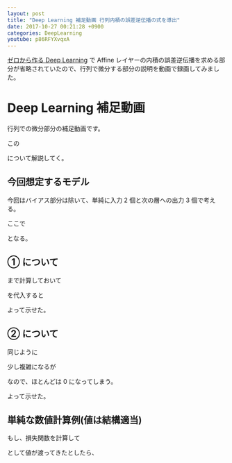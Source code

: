 ```yaml
---
layout: post
title: "Deep Learning 補足動画 行列内積の誤差逆伝播の式を導出"
date: 2017-10-27 00:21:28 +0900
categories: DeepLearning
youtube: p86RFYXvqxA
---
```


[ゼロから作る Deep Learning](http://amzn.to/2ySiyvb) で Affine レイヤーの内積の誤差逆伝播を求める部分が省略されていたので、行列で微分する部分の説明を動画で録画してみました。

# Deep Learning 補足動画

行列での微分部分の補足動画です。

<amp-img src="https://blog.regonn.tokyo/images/2017-10-27/affine-graph.svg" alt="" width="934px" height="391px" layout="responsive" ></amp-img>

この

<amp-img src="https://blog.regonn.tokyo/images/2017-10-27/math1.png" alt="" width="300px" height="182px" layout="fixed" ></amp-img>

について解説してく。

## 今回想定するモデル

今回はバイアス部分は除いて、単純に入力 2 個と次の層への出力 3 個で考える。

<amp-img src="https://blog.regonn.tokyo/images/2017-10-27/model1.png" alt="" width="960" height="720" layout="responsive" ></amp-img>

<amp-img src="https://blog.regonn.tokyo/images/2017-10-27/math2.png" alt="" width="300px" height="127px" layout="fixed" ></amp-img>

<amp-img src="https://blog.regonn.tokyo/images/2017-10-27/math3.png" alt="" width="1004" height="299" layout="responsive" ></amp-img>

ここで

<amp-img src="https://blog.regonn.tokyo/images/2017-10-27/math4.png" alt="" width="300px" height="134px" layout="fixed" ></amp-img>

となる。

## ① について

<amp-img src="https://blog.regonn.tokyo/images/2017-10-27/math5.png" alt="" width="300px" height="94px" layout="fixed" ></amp-img>

まで計算しておいて

<amp-img src="https://blog.regonn.tokyo/images/2017-10-27/math6.png" alt="" width="300px" height="168px" layout="fixed" ></amp-img>

を代入すると

<amp-img src="https://blog.regonn.tokyo/images/2017-10-27/math7.png" alt="" width="1179" height="446" layout="responsive" ></amp-img>

よって示せた。

## ② について

<amp-img src="https://blog.regonn.tokyo/images/2017-10-27/math8.png" alt="" width="300px" height="91px" layout="fixed" ></amp-img>

同じように

<amp-img src="https://blog.regonn.tokyo/images/2017-10-27/math9.png" alt="" width="747" height="175" layout="responsive" ></amp-img>

少し複雑になるが

<amp-img src="https://blog.regonn.tokyo/images/2017-10-27/math10.png" alt="" width="1902" height="382" layout="responsive" ></amp-img>

なので、ほとんどは 0 になってしまう。

<amp-img src="https://blog.regonn.tokyo/images/2017-10-27/math11.png" alt="" width="720" height="574" layout="responsive" ></amp-img>

よって示せた。

## 単純な数値計算例(値は結構適当)

<amp-img src="https://blog.regonn.tokyo/images/2017-10-27/math12.png" alt="" width="300px" height="138px" layout="fixed" ></amp-img>

<amp-img src="https://blog.regonn.tokyo/images/2017-10-27/math13.png" alt="" width="762" height="299" layout="responsive" ></amp-img>

<amp-img src="https://blog.regonn.tokyo/images/2017-10-27/model1.png" alt="" width="960" height="720" layout="responsive" ></amp-img>

もし、損失関数を計算して

<amp-img src="https://blog.regonn.tokyo/images/2017-10-27/math14.png" alt="" width="300px" height="58px" layout="fixed" ></amp-img>

として値が渡ってきたとしたら、

<amp-img src="https://blog.regonn.tokyo/images/2017-10-27/math15.png" alt="" width="300px" height="157px" layout="fixed" ></amp-img>
